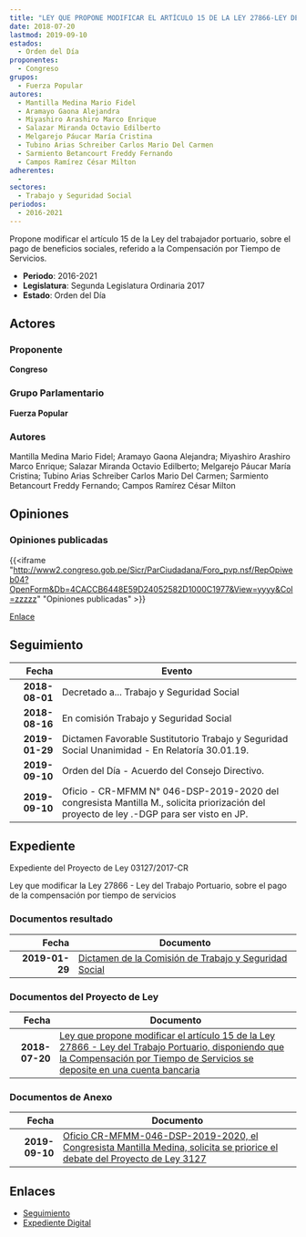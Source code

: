 ```yaml
---
title: "LEY QUE PROPONE MODIFICAR EL ARTÍCULO 15 DE LA LEY 27866-LEY DEL TRABAJO PORTUARIO, DISPONIENDO QUE LA COMPENSACIÓN POR TIEMPO DE SERVICIOS SE DEPOSITE EN UNA CUENTA BANCARIA"
date: 2018-07-20
lastmod: 2019-09-10
estados: 
  - Orden del Día
proponentes: 
  - Congreso
grupos: 
  - Fuerza Popular
autores: 
  - Mantilla Medina Mario Fidel
  - Aramayo Gaona Alejandra
  - Miyashiro Arashiro Marco Enrique
  - Salazar Miranda Octavio Edilberto
  - Melgarejo Páucar María Cristina
  - Tubino Arias Schreiber Carlos Mario Del Carmen
  - Sarmiento Betancourt Freddy Fernando
  - Campos Ramírez César Milton
adherentes: 
  - 
sectores: 
  - Trabajo y Seguridad Social
periodos: 
  - 2016-2021
---
```


Propone modificar el artículo 15 de la Ley del trabajador portuario, sobre el pago de beneficios sociales, referido a la Compensación por Tiempo de Servicios.

- **Periodo**: 2016-2021
- **Legislatura**: Segunda Legislatura Ordinaria 2017
- **Estado**: Orden del Día

## Actores

### Proponente

**Congreso**

### Grupo Parlamentario

**Fuerza Popular**

### Autores

Mantilla Medina Mario Fidel; Aramayo Gaona Alejandra; Miyashiro Arashiro Marco Enrique; Salazar Miranda Octavio Edilberto; Melgarejo Páucar María Cristina; Tubino Arias Schreiber Carlos Mario Del Carmen; Sarmiento Betancourt Freddy Fernando; Campos Ramírez César Milton


## Opiniones

### Opiniones publicadas

{{<iframe "http://www2.congreso.gob.pe/Sicr/ParCiudadana/Foro_pvp.nsf/RepOpiweb04?OpenForm&Db=4CACCB6448E59D24052582D1000C1977&View=yyyy&Col=zzzzz" "Opiniones publicadas" >}}

[Enlace](http://www2.congreso.gob.pe/Sicr/ParCiudadana/Foro_pvp.nsf/RepOpiweb04?OpenForm&Db=4CACCB6448E59D24052582D1000C1977&View=yyyy&Col=zzzzz)

## Seguimiento

| Fecha | Evento |
|------:|--------|
| **2018-08-01** | Decretado a... Trabajo y Seguridad Social|
| **2018-08-16** | En comisión Trabajo y Seguridad Social|
| **2019-01-29** | Dictamen Favorable Sustitutorio Trabajo y Seguridad Social Unanimidad - En Relatoría 30.01.19.|
| **2019-09-10** | Orden del Día - Acuerdo del Consejo Directivo.|
| **2019-09-10** | Oficio - CR-MFMM N° 046-DSP-2019-2020 del congresista Mantilla M., solicita priorización del proyecto de ley .-DGP para ser visto en JP.|


## Expediente

Expediente del Proyecto de Ley 03127/2017-CR

Ley que modificar la Ley 27866 - Ley del Trabajo Portuario, sobre el pago de la compensación por tiempo de servicios


### Documentos resultado

| Fecha | Documento |
|------:|--------|
| **2019-01-29** | [Dictamen de la Comisión de Trabajo y Seguridad Social](http://www.leyes.congreso.gob.pe/Documentos/2016_2021/Dictamenes/Proyectos_de_Ley/03127DC22MAY20190129.pdf) |

### Documentos del Proyecto de Ley

| Fecha | Documento |
|------:|--------|
| **2018-07-20** | [Ley que propone modificar el artículo 15 de la Ley 27866 - Ley del Trabajo Portuario, disponiendo que la Compensación por Tiempo de Servicios se deposite en una cuenta bancaria](http://www.leyes.congreso.gob.pe/Documentos/2016_2021/Proyectos_de_Ley_y_de_Resoluciones_Legislativas/PL0312720180720.pdf) |

### Documentos de Anexo

| Fecha | Documento |
|------:|--------|
| **2019-09-10** | [Oficio CR-MFMM-046-DSP-2019-2020, el Congresista Mantilla Medina, solicita se priorice el debate del Proyecto de Ley 3127](http://www.leyes.congreso.gob.pe/Documentos/2016_2021/Oficios/Congresistas/OFICIO-CR-MFMM-046-DSP-2019-2020.pdf) |

## Enlaces 

- [Seguimiento](http://www2.congreso.gob.pehttp://www2.congreso.gob.pe/Sicr/TraDocEstProc/CLProLey2016.nsf/f7fff46988ca05b1052578e100829cc7/fcb911ea9feb3471052582d0007ba9ab?OpenDocument)
- [Expediente Digital](http://www2.congreso.gob.pehttp://www2.congreso.gob.pe/Sicr/TraDocEstProc/CLProLey2016.nsf/f7fff46988ca05b1052578e100829cc7/fcb911ea9feb3471052582d0007ba9ab?OpenDocument&Click=05257FB7005EB655.eb71d0cf91d8294e05256cdf006b5706/$Body/0.1C6C)
